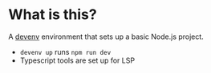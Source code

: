 # What is this?

A [devenv](https://devenv.sh/) environment that sets up a basic Node.js
project. 

- `devenv up` runs `npm run dev`
- Typescript tools are set up for LSP
